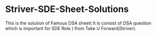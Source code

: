 # Striver-SDE-Sheet-Solutions
This is the solution of Famous DSA sheet( It is consist of DSA question which is important for SDE Role ) from Take U Forward(Striver).

